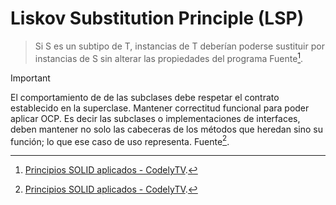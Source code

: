 # Liskov Substitution Principle (LSP)
> Si S es un subtipo de T, instancias de T deberían poderse sustituir por instancias de S sin alterar las propiedades del programa
Fuente[^1].

> [!IMPORTANT]
> El comportamiento de de las subclases debe respetar el contrato establecido en la superclase. Mantener correctitud funcional para poder aplicar OCP. Es decir las subclases o implementaciones de interfaces, deben mantener no solo las cabeceras de los métodos que heredan sino su función; lo que ese caso de uso representa.
Fuente[^2].







[^1]: [Principios SOLID aplicados - CodelyTV](https://pro.codely.com/library/principios-solid-aplicados-36875/77070/about/).
[^2]: [Principios SOLID aplicados - CodelyTV](https://pro.codely.com/library/principios-solid-aplicados-36875/77070/about/).

